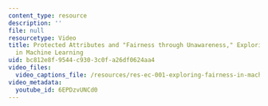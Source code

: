 ```yaml
---
content_type: resource
description: ''
file: null
resourcetype: Video
title: Protected Attributes and "Fairness through Unawareness," Exploring Fairness
  in Machine Learning
uid: bc812e8f-9544-c930-3c0f-a26df0624aa4
video_files:
  video_captions_file: /resources/res-ec-001-exploring-fairness-in-machine-learning-for-international-development-spring-2020/module-three-framework/protected-attributes/protected-attributes-and-fairness-through-unawareness-exploring-fairness-in-machine-learning/6EPDzvUNCd0.vtt
video_metadata:
  youtube_id: 6EPDzvUNCd0
---
```


